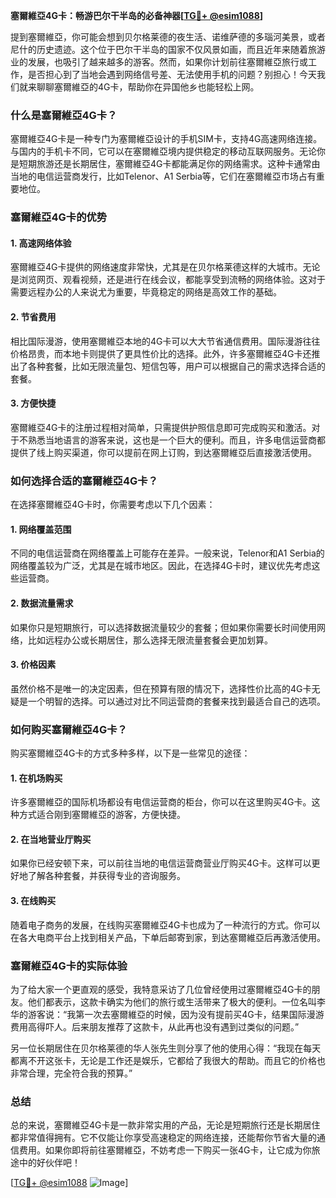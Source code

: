 **塞爾維亞4G卡：畅游巴尔干半岛的必备神器[[TG💪+ @esim1088](https://t.me/s/esim1088)]**

提到塞爾維亞，你可能会想到贝尔格莱德的夜生活、诺维萨德的多瑙河美景，或者尼什的历史遗迹。这个位于巴尔干半岛的国家不仅风景如画，而且近年来随着旅游业的发展，也吸引了越来越多的游客。然而，如果你计划前往塞爾維亞旅行或工作，是否担心到了当地会遇到网络信号差、无法使用手机的问题？别担心！今天我们就来聊聊塞爾維亞的4G卡，帮助你在异国他乡也能轻松上网。

### 什么是塞爾維亞4G卡？

塞爾維亞4G卡是一种专门为塞爾維亞设计的手机SIM卡，支持4G高速网络连接。与国内的手机卡不同，它可以在塞爾維亞境内提供稳定的移动互联网服务。无论你是短期旅游还是长期居住，塞爾維亞4G卡都能满足你的网络需求。这种卡通常由当地的电信运营商发行，比如Telenor、A1 Serbia等，它们在塞爾維亞市场占有重要地位。

### 塞爾維亞4G卡的优势

#### 1. 高速网络体验
塞爾維亞4G卡提供的网络速度非常快，尤其是在贝尔格莱德这样的大城市。无论是浏览网页、观看视频，还是进行在线会议，都能享受到流畅的网络体验。这对于需要远程办公的人来说尤为重要，毕竟稳定的网络是高效工作的基础。

#### 2. 节省费用
相比国际漫游，使用塞爾維亞本地的4G卡可以大大节省通信费用。国际漫游往往价格昂贵，而本地卡则提供了更具性价比的选择。此外，许多塞爾維亞4G卡还推出了各种套餐，比如无限流量包、短信包等，用户可以根据自己的需求选择合适的套餐。

#### 3. 方便快捷
塞爾維亞4G卡的注册过程相对简单，只需提供护照信息即可完成购买和激活。对于不熟悉当地语言的游客来说，这也是一个巨大的便利。而且，许多电信运营商都提供了线上购买渠道，你可以提前在网上订购，到达塞爾維亞后直接激活使用。

### 如何选择合适的塞爾維亞4G卡？

在选择塞爾維亞4G卡时，你需要考虑以下几个因素：

#### 1. 网络覆盖范围
不同的电信运营商在网络覆盖上可能存在差异。一般来说，Telenor和A1 Serbia的网络覆盖较为广泛，尤其是在城市地区。因此，在选择4G卡时，建议优先考虑这些运营商。

#### 2. 数据流量需求
如果你只是短期旅行，可以选择数据流量较少的套餐；但如果你需要长时间使用网络，比如远程办公或长期居住，那么选择无限流量套餐会更加划算。

#### 3. 价格因素
虽然价格不是唯一的决定因素，但在预算有限的情况下，选择性价比高的4G卡无疑是一个明智的选择。可以通过对比不同运营商的套餐来找到最适合自己的选项。

### 如何购买塞爾維亞4G卡？

购买塞爾維亞4G卡的方式多种多样，以下是一些常见的途径：

#### 1. 在机场购买
许多塞爾維亞的国际机场都设有电信运营商的柜台，你可以在这里购买4G卡。这种方式适合刚到塞爾維亞的游客，方便快捷。

#### 2. 在当地营业厅购买
如果你已经安顿下来，可以前往当地的电信运营商营业厅购买4G卡。这样可以更好地了解各种套餐，并获得专业的咨询服务。

#### 3. 在线购买
随着电子商务的发展，在线购买塞爾維亞4G卡也成为了一种流行的方式。你可以在各大电商平台上找到相关产品，下单后邮寄到家，到达塞爾維亞后再激活使用。

### 塞爾維亞4G卡的实际体验

为了给大家一个更直观的感受，我特意采访了几位曾经使用过塞爾維亞4G卡的朋友。他们都表示，这款卡确实为他们的旅行或生活带来了极大的便利。一位名叫李华的游客说：“我第一次去塞爾維亞的时候，因为没有提前买4G卡，结果国际漫游费用高得吓人。后来朋友推荐了这款卡，从此再也没有遇到过类似的问题。”

另一位长期居住在贝尔格莱德的华人张先生则分享了他的使用心得：“我现在每天都离不开这张卡，无论是工作还是娱乐，它都给了我很大的帮助。而且它的价格也非常合理，完全符合我的预算。”

### 总结

总的来说，塞爾維亞4G卡是一款非常实用的产品，无论是短期旅行还是长期居住都非常值得拥有。它不仅能让你享受高速稳定的网络连接，还能帮你节省大量的通信费用。如果你即将前往塞爾維亞，不妨考虑一下购买一张4G卡，让它成为你旅途中的好伙伴吧！

[[TG💪+ @esim1088](https://t.me/s/esim1088) ![Image](https://i.postimg.cc/4NQfJmqS/Snipaste-2025-05-13-00-14-12.png)]